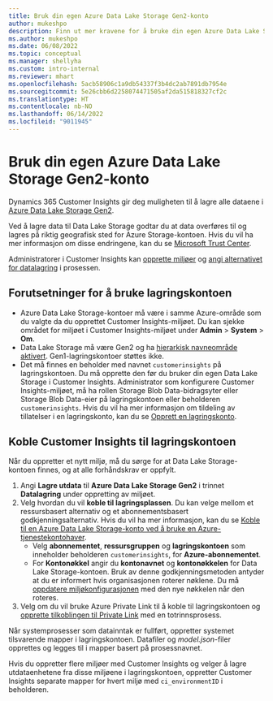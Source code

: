 ```yaml
---
title: Bruk din egen Azure Data Lake Storage Gen2-konto
author: mukeshpo
description: Finn ut mer kravene for å bruke din egen Azure Data Lake Storage-konto til å lagre Customer Insights-data.
ms.author: mukeshpo
ms.date: 06/08/2022
ms.topic: conceptual
ms.manager: shellyha
ms.custom: intro-internal
ms.reviewer: mhart
ms.openlocfilehash: 5acb58906c1a9db54337f3b4dc2ab7891db7954e
ms.sourcegitcommit: 5e26cbb6d2258074471505af2da515818327cf2c
ms.translationtype: HT
ms.contentlocale: nb-NO
ms.lasthandoff: 06/14/2022
ms.locfileid: "9011945"
---
```

# <a name="use-your-own-azure-data-lake-storage-gen2-account"></a>Bruk din egen Azure Data Lake Storage Gen2-konto

Dynamics 365 Customer Insights gir deg muligheten til å lagre alle dataene i [Azure Data Lake Storage Gen2](/azure/storage/blobs/data-lake-storage-introduction).

Ved å lagre data til Data Lake Storage godtar du at data overføres til og lagres på riktig geografisk sted for Azure Storage-kontoen. Hvis du vil ha mer informasjon om disse endringene, kan du se [Microsoft Trust Center](https://www.microsoft.com/trust-center).

Administratorer i Customer Insights kan [opprette miljøer](create-environment.md) og [angi alternativet for datalagring](create-environment.md#step-2-configure-data-storage) i prosessen.

## <a name="prerequisites-to-use-your-storage-account"></a>Forutsetninger for å bruke lagringskontoen

- Azure Data Lake Storage-kontoer må være i samme Azure-område som du valgte da du opprettet Customer Insights-miljøet. Du kan sjekke området for miljøet i Customer Insights-miljøet under **Admin** > **System** > **Om**.
- Data Lake Storage må være Gen2 og ha [hierarkisk navneområde aktivert](/azure/storage/blobs/create-data-lake-storage-account). Gen1-lagringskontoer støttes ikke.
- Det må finnes en beholder med navnet `customerinsights` på lagringskontoen. Du må opprette den før du bruker din egen Data Lake Storage i Customer Insights. Administrator som konfigurere Customer Insights-miljøet, må ha rollen Storage Blob Data-bidragsyter eller Storage Blob Data-eier på lagringskontoen eller beholderen `customerinsights`. Hvis du vil ha mer informasjon om tildeling av tillatelser i en lagringskonto, kan du se [Opprett en lagringskonto](/azure/storage/common/storage-account-create?toc=%2Fazure%2Fstorage%2Fblobs%2Ftoc.json&tabs=azure-portal).

## <a name="connect-customer-insights-with-your-storage-account"></a>Koble Customer Insights til lagringskontoen

Når du oppretter et nytt miljø, må du sørge for at Data Lake Storage-kontoen finnes, og at alle forhåndskrav er oppfylt.

1. Angi **Lagre utdata** til **Azure Data Lake Storage Gen2** i trinnet **Datalagring** under oppretting av miljøet.
1. Velg hvordan du vil **koble til lagringsplassen**. Du kan velge mellom et ressursbasert alternativ og et abonnementsbasert godkjenningsalternativ. Hvis du vil ha mer informasjon, kan du se [Koble til en Azure Data Lake Storage-konto ved å bruke en Azure-tjenestekontohaver](connect-service-principal.md).
   - Velg **abonnementet**, **ressursgruppen** og **lagringskontoen** som inneholder beholderen `customerinsights`, for **Azure-abonnementet**.
   - For **Kontonøkkel** angir du **kontonavnet** og **kontonøkkelen** for Data Lake Storage-kontoen. Bruk av denne godkjenningsmetoden antyder at du er informert hvis organisasjonen roterer nøklene. Du må [oppdatere miljøkonfigurasjonen](manage-environments.md#edit-an-existing-environment) med den nye nøkkelen når den roteres.
1. Velg om du vil bruke Azure Private Link til å koble til lagringskontoen og [opprette tilkoblingen til Private Link](security-overview.md#private-links-tab) med en totrinnsprosess.

Når systemprosesser som datainntak er fullført, oppretter systemet tilsvarende mapper i lagringskontoen. Datafiler og *model.json*-filer opprettes og legges til i mapper basert på prosessnavnet.

Hvis du oppretter flere miljøer med Customer Insights og velger å lagre utdataenhetene fra disse miljøene i lagringskontoen, oppretter Customer Insights separate mapper for hvert miljø med `ci_environmentID` i beholderen.
